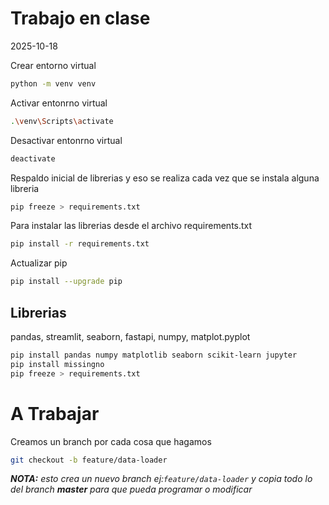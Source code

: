 
# Trabajo en clase
2025-10-18

Crear entorno virtual
```bash
python -m venv venv
```
Activar entonrno virtual
```bash
.\venv\Scripts\activate
```
Desactivar entonrno virtual
```bash
deactivate
```
Respaldo inicial de librerias y eso se realiza cada vez que se instala alguna libreria
```bash
pip freeze > requirements.txt
```
Para instalar las librerias desde el archivo requirements.txt
```bash
pip install -r requirements.txt
```
Actualizar pip
```bash
pip install --upgrade pip
```
## Librerias  
pandas, streamlit, seaborn, fastapi, numpy, matplot.pyplot
```bash
pip install pandas numpy matplotlib seaborn scikit-learn jupyter
pip install missingno
pip freeze > requirements.txt
```
# A Trabajar
Creamos un branch por cada cosa que hagamos
```bash
git checkout -b feature/data-loader
```
***NOTA:** esto crea un nuevo branch ej:`feature/data-loader` y copia todo lo del branch **master** para que pueda programar o modificar* 

